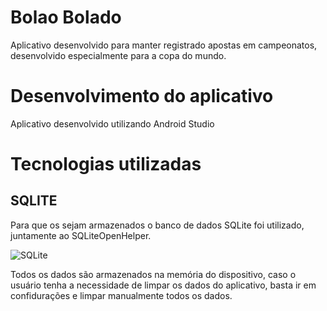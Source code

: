 # Bolao Bolado
Aplicativo desenvolvido para manter registrado apostas em campeonatos, desenvolvido especialmente para a copa do mundo.

# Desenvolvimento do aplicativo
Aplicativo desenvolvido utilizando Android Studio

# Tecnologias utilizadas
## SQLITE
Para que os sejam armazenados o banco de dados SQLite foi utilizado, juntamente ao SQLiteOpenHelper.

![SQLite](https://upload.wikimedia.org/wikipedia/commons/thumb/3/38/SQLite370.svg/300px-SQLite370.svg.png)

Todos os dados são armazenados na memória do dispositivo, caso o usuário tenha a necessidade de limpar os dados do aplicativo,
basta ir em confidurações e limpar manualmente todos os dados.
